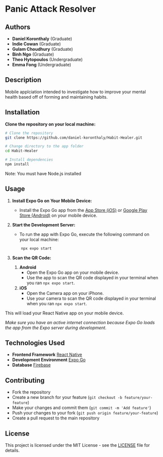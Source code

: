 # Panic Attack Resolver

## Authors

- **Daniel Koronthaly** (Graduate)
- **Indie Cowan** (Graduate)
- **Gulam Choudhury** (Graduate)
- **Binh Ngo** (Graduate)
- **Theo Hytopoulos** (Undergraduate)
- **Emma Fong** (Undergraduate)

## Description

Mobile applciation intended to investigate how to improve your mental health based off of forming and maintaining habits.
## Installation

**Clone the repository on your local machine:**

```bash
# Clone the repository
git clone https://github.com/daniel-koronthaly/Habit-Healer.git

# Change directory to the app folder
cd Habit-Healer

# Install dependencies
npm install
```

Note: You must have Node.js installed

## Usage

1. **Install Expo Go on Your Mobile Device:**
    - Install the Expo Go app from the [App Store (iOS)](https://apps.apple.com/us/app/expo-go/id982107779) or [Google Play Store (Android)](https://play.google.com/store/apps/details?id=host.exp.exponent&hl=en&gl=US) on your mobile device.
2. **Start the Development Server:**
    - To run the app with Expo Go, execute the following command on your local machine:

    ```bash
        npx expo start
    ```

3. **Scan the QR Code:**
   1. **Android**
       - Open the Expo Go app on your mobile device.
       - Use the app to scan the QR code displayed in your terminal when you ran `npx expo start`.
   2. **iOS**
       - Open the Camera app on your iPhone.
       - Use your camera to scan the QR code displayed in your terminal when you ran `npx expo start`.

This will load your React Native app on your mobile device.

*Make sure you have an active internet connection because Expo Go loads the app from the Expo server during development.*

## Technologies Used

- **Frontend Framework** [React Native](https://reactnative.dev/)
- **Development Environment** [Expo Go](https://expo.dev/)
- **Database** [Firebase](https://firebase.google.com/)

## Contributing

- Fork the repository
- Create a new branch for your feature (`git checkout -b feature/your-feature`)
- Make your changes and commit them (`git commit -m 'Add feature'`)
- Push your changes to your fork (`git push origin feature/your-feature`)
- Create a pull request to the main repository

## License

This project is licensed under the MIT License - see the [LICENSE](notion://www.notion.so/LICENSE) file for details.